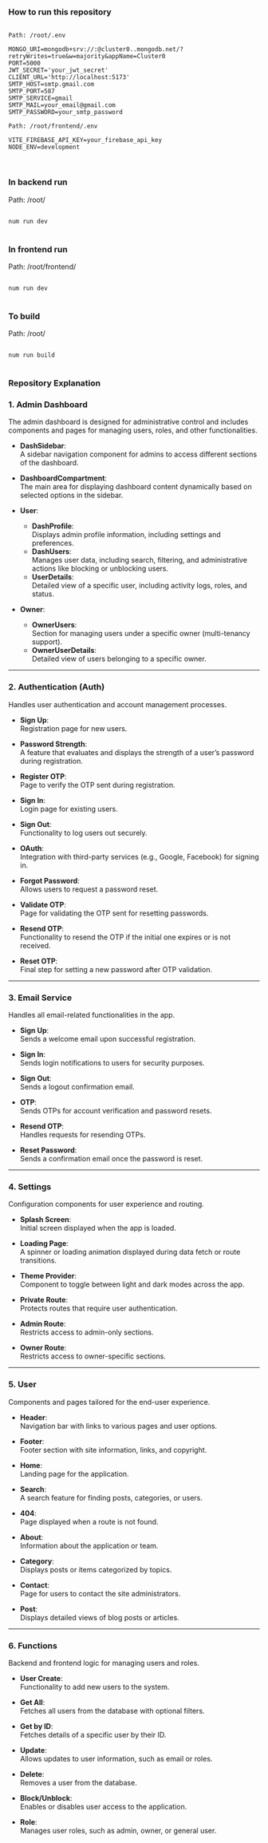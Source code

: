 ### **How to run this repository**

<pre>
<code id="env-code">
Path: /root/.env
  
MONGO_URI=mongodb+srv://<username>:<password>@cluster0.<cluster-id>.mongodb.net/?retryWrites=true&w=majority&appName=Cluster0
PORT=5000
JWT_SECRET='your_jwt_secret'
CLIENT_URL='http://localhost:5173'
SMTP_HOST=smtp.gmail.com
SMTP_PORT=587                  
SMTP_SERVICE=gmail
SMTP_MAIL=your_email@gmail.com
SMTP_PASSWORD=your_smtp_password

Path: /root/frontend/.env
  
VITE_FIREBASE_API_KEY=your_firebase_api_key
NODE_ENV=development

</code>
</pre>

### **In backend run** 
Path: /root/
<pre>
<code id="env-code">
num run dev 
</code>
</pre>  

### **In frontend run** 
Path: /root/frontend/
<pre>
<code id="env-code">
num run dev 
</code>
</pre>

### **To build**
Path: /root/
<pre>
<code id="env-code">
num run build 
</code>
</pre>

### **Repository Explanation**

### **1. Admin Dashboard**
The admin dashboard is designed for administrative control and includes components and pages for managing users, roles, and other functionalities. 

- **DashSidebar**:  
  A sidebar navigation component for admins to access different sections of the dashboard.
  
- **DashboardCompartment**:  
  The main area for displaying dashboard content dynamically based on selected options in the sidebar.

- **User**:
  - **DashProfile**:  
    Displays admin profile information, including settings and preferences.
  - **DashUsers**:  
    Manages user data, including search, filtering, and administrative actions like blocking or unblocking users.
  - **UserDetails**:  
    Detailed view of a specific user, including activity logs, roles, and status.

- **Owner**:
  - **OwnerUsers**:  
    Section for managing users under a specific owner (multi-tenancy support).
  - **OwnerUserDetails**:  
    Detailed view of users belonging to a specific owner.

---

### **2. Authentication (Auth)**
Handles user authentication and account management processes.

- **Sign Up**:  
  Registration page for new users.
  
- **Password Strength**:  
  A feature that evaluates and displays the strength of a user’s password during registration.

- **Register OTP**:  
  Page to verify the OTP sent during registration.

- **Sign In**:  
  Login page for existing users.

- **Sign Out**:  
  Functionality to log users out securely.

- **OAuth**:  
  Integration with third-party services (e.g., Google, Facebook) for signing in.

- **Forgot Password**:  
  Allows users to request a password reset.

- **Validate OTP**:  
  Page for validating the OTP sent for resetting passwords.

- **Resend OTP**:  
  Functionality to resend the OTP if the initial one expires or is not received.

- **Reset OTP**:  
  Final step for setting a new password after OTP validation.

---

### **3. Email Service**
Handles all email-related functionalities in the app.

- **Sign Up**:  
  Sends a welcome email upon successful registration.

- **Sign In**:  
  Sends login notifications to users for security purposes.

- **Sign Out**:  
  Sends a logout confirmation email.

- **OTP**:  
  Sends OTPs for account verification and password resets.

- **Resend OTP**:  
  Handles requests for resending OTPs.

- **Reset Password**:  
  Sends a confirmation email once the password is reset.

---

### **4. Settings**
Configuration components for user experience and routing.

- **Splash Screen**:  
  Initial screen displayed when the app is loaded.

- **Loading Page**:  
  A spinner or loading animation displayed during data fetch or route transitions.

- **Theme Provider**:  
  Component to toggle between light and dark modes across the app.

- **Private Route**:  
  Protects routes that require user authentication.

- **Admin Route**:  
  Restricts access to admin-only sections.

- **Owner Route**:  
  Restricts access to owner-specific sections.

---

### **5. User**
Components and pages tailored for the end-user experience.

- **Header**:  
  Navigation bar with links to various pages and user options.

- **Footer**:  
  Footer section with site information, links, and copyright.

- **Home**:  
  Landing page for the application.

- **Search**:  
  A search feature for finding posts, categories, or users.

- **404**:  
  Page displayed when a route is not found.

- **About**:  
  Information about the application or team.

- **Category**:  
  Displays posts or items categorized by topics.

- **Contact**:  
  Page for users to contact the site administrators.

- **Post**:  
  Displays detailed views of blog posts or articles.

---

### **6. Functions**
Backend and frontend logic for managing users and roles.

- **User Create**:  
  Functionality to add new users to the system.

- **Get All**:  
  Fetches all users from the database with optional filters.

- **Get by ID**:  
  Fetches details of a specific user by their ID.

- **Update**:  
  Allows updates to user information, such as email or roles.

- **Delete**:  
  Removes a user from the database.

- **Block/Unblock**:  
  Enables or disables user access to the application.

- **Role**:  
  Manages user roles, such as admin, owner, or general user.
